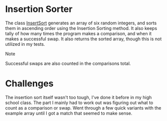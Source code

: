 # **Insertion Sorter**
The class [InsertSort](src/InsertSort.java) generates an array of six random integers, and sorts them in ascending order using the Insertion Sorting method. It also keeps tally of how many times the program makes a comparison, and when it makes a successful swap. It also returns the sorted array, though this is not utilized in my tests. 
>[!NOTE]
>Successful swaps are also counted in the comparisons total.
# **Challenges**
The insertion sort itself wasn't too tough, I've done it before in my high school class. The part I mainly had to work out was figuring out what to count as a comparison or swap. Went through a few quick variants with the example array until I got a match that seemed to make sense.
